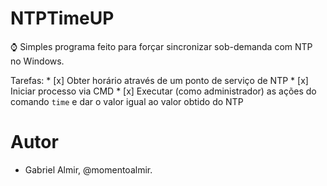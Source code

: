 ﻿# NTPTimeUP

⌚ Simples programa feito para forçar sincronizar sob-demanda com NTP no Windows.

Tarefas:
	* [x] Obter horário através de um ponto de serviço de NTP
	* [x] Iniciar processo via CMD
	* [x] Executar (como administrador) as ações do comando `time` e dar o valor igual ao valor obtido do NTP

# Autor

* Gabriel Almir, @momentoalmir.